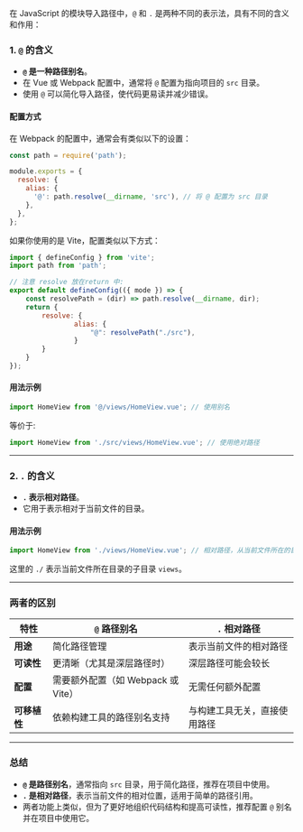 在 JavaScript 的模块导入路径中，`@` 和 `.` 是两种不同的表示法，具有不同的含义和作用：

### **1. `@` 的含义**

- **`@` 是一种路径别名**。
- 在 Vue 或 Webpack 配置中，通常将 `@` 配置为指向项目的 `src` 目录。
- 使用 `@` 可以简化导入路径，使代码更易读并减少错误。

#### **配置方式**
在 Webpack 的配置中，通常会有类似以下的设置：
```javascript
const path = require('path');

module.exports = {
  resolve: {
    alias: {
      '@': path.resolve(__dirname, 'src'), // 将 @ 配置为 src 目录
    },
  },
};
```

如果你使用的是 Vite，配置类似以下方式：

```javascript
import { defineConfig } from 'vite';
import path from 'path';

// 注意 resolve 放在return 中: 
export default defineConfig(({ mode }) => {
	const resolvePath = (dir) => path.resolve(__dirname, dir);
	return {
		resolve: {
	            alias: {
	                "@": resolvePath("./src"),
	            }
		}
	}
});
```

#### **用法示例**

```javascript
import HomeView from '@/views/HomeView.vue'; // 使用别名
```

等价于: 
```javascript
import HomeView from './src/views/HomeView.vue'; // 使用绝对路径
```

---

### **2. `.` 的含义**

- **`.` 表示相对路径**。
- 它用于表示相对于当前文件的目录。

#### **用法示例**

```javascript
import HomeView from './views/HomeView.vue'; // 相对路径，从当前文件所在的目录查找 views
```

这里的 `./` 表示当前文件所在目录的子目录 `views`。

---

### **两者的区别**

|特性|`@` 路径别名|`.` 相对路径|
|---|---|---|
|**用途**|简化路径管理|表示当前文件的相对路径|
|**可读性**|更清晰（尤其是深层路径时）|深层路径可能会较长|
|**配置**|需要额外配置（如 Webpack 或 Vite）|无需任何额外配置|
|**可移植性**|依赖构建工具的路径别名支持|与构建工具无关，直接使用路径|

---

### **总结**

- **`@` 是路径别名**，通常指向 `src` 目录，用于简化路径，推荐在项目中使用。
- **`.` 是相对路径**，表示当前文件的相对位置，适用于简单的路径引用。
- 两者功能上类似，但为了更好地组织代码结构和提高可读性，推荐配置 `@` 别名并在项目中使用它。